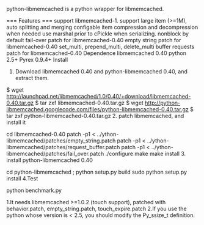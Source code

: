 python-libmemcached is a python wrapper for libmemcached.

=== Features ===
support libmemcached-1.
support large item (>=1M), auto splitting and merging
configable item compression and decompression when needed
use marshal prior to cPickle when serializing.
nonblock by default
fail-over patch for libmemcached-0.40
empty string patch for libmemcached-0.40
set_multi, prepend_multi, delete_multi
buffer requests patch for libmemcached-0.40
Dependence
libmemcached 0.40
python 2.5+
Pyrex 0.9.4+
Install
1. Download libmemcached 0.40 and python-libmemcached 0.40, and extract them.

$ wget http://launchpad.net/libmemcached/1.0/0.40/+download/libmemcached-0.40.tar.gz
$ tar zxf libmemcached-0.40.tar.gz
$ wget http://python-libmemcached.googlecode.com/files/python-libmemcached-0.40.tar.gz
$ tar zxf python-libmemcached-0.40.tar.gz
2. patch libmemcached, and install it

cd libmemcached-0.40
patch -p1 < ../ython-libmemcached/patches/empty_string.patch
patch -p1 < ../ython-libmemcached/patches/request_buffer.patch
patch -p1 < ../ython-libmemcached/patches/fail_over.patch
./configure
make
make install
3. install python-libmemcached 0.40

cd  python-libmemcached ; 
python setup.py build
sudo python setup.py install
4.Test

python benchmark.py

1.It needs libmemcached >=1.0.2 (touch support), patched with behavior.patch, empty_string.patch, touch_expire.patch
2.If you use the python whose version is < 2.5, you should modify the Py_ssize_t definition.
